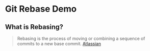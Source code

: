 # Git Rebase Demo

## What is Rebasing?

> Rebasing is the process of moving or combining a sequence of commits to a new base commit. [Atlassian](https://www.atlassian.com/git/tutorials/rewriting-history/git-rebase)